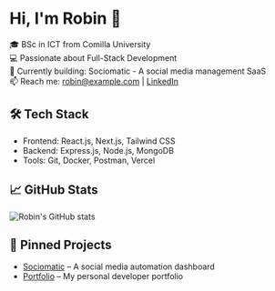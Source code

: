 # Hi, I'm Robin 👋

🎓 BSc in ICT from Comilla University  
💻 Passionate about Full-Stack Development  
🚀 Currently building: Sociomatic - A social media management SaaS  
📫 Reach me: robin@example.com | [LinkedIn](#)  

## 🛠️ Tech Stack
- Frontend: React.js, Next.js, Tailwind CSS
- Backend: Express.js, Node.js, MongoDB
- Tools: Git, Docker, Postman, Vercel

## 📈 GitHub Stats
![Robin's GitHub stats](https://github-readme-stats.vercel.app/api?username=your-username&show_icons=true&theme=github_dark)

## 📌 Pinned Projects
- [Sociomatic](https://github.com/your-username/sociomatic) – A social media automation dashboard
- [Portfolio](https://github.com/your-username/portfolio) – My personal developer portfolio
